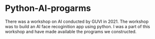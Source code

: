 # Python-AI-progarms
There was a workshop on AI conducted by GUVI in 2021. The workshop was to build an AI face recoginition app using python. I was a part of this workshop and have made available the programs we constructed.
